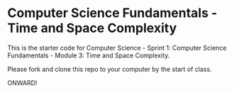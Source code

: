 # Computer Science Fundamentals - Time and Space Complexity

This is the starter code for Computer Science - Sprint 1: Computer Science Fundamentals - Module 3: Time and Space Complexity.

Please fork and clone this repo to your computer by the start of class.

ONWARD!